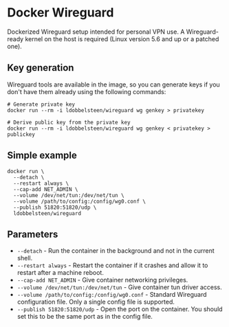 # Docker Wireguard
Dockerized Wireguard setup intended for personal VPN use. A Wireguard-ready kernel on the host is required (Linux version 5.6 and up or a patched one).

## Key generation
Wireguard tools are available in the image, so you can generate keys if you don't have them already using the following commands:
```
# Generate private key
docker run --rm -i ldobbelsteen/wireguard wg genkey > privatekey

# Derive public key from the private key
docker run --rm -i ldobbelsteen/wireguard wg genkey < privatekey > publickey
```

## Simple example
```
docker run \
  --detach \
  --restart always \
  --cap-add NET_ADMIN \
  --volume /dev/net/tun:/dev/net/tun \
  --volume /path/to/config:/config/wg0.conf \
  --publish 51820:51820/udp \
  ldobbelsteen/wireguard
```

## Parameters
* `--detach` - Run the container in the background and not in the current shell.
* `--restart always` - Restart the container if it crashes and allow it to restart after a machine reboot.
* `--cap-add NET_ADMIN` - Give container networking privileges.
* `--volume /dev/net/tun:/dev/net/tun` - Give container tun driver access.
* `--volume /path/to/config:/config/wg0.conf` - Standard Wireguard configuration file. Only a single config file is supported.
* `--publish 51820:51820/udp` - Open the port on the container. You should set this to be the same port as in the config file.
